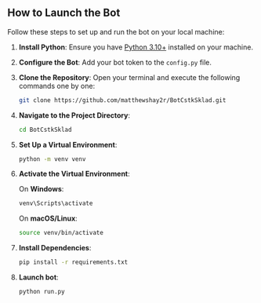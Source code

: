 ## How to Launch the Bot

Follow these steps to set up and run the bot on your local machine:

1) **Install Python**: Ensure you have [Python 3.10+](https://www.python.org/downloads/) installed on your machine.
   
2) **Configure the Bot**: Add your bot token to the `config.py` file.

3) **Clone the Repository**: Open your terminal and execute the following commands one by one:

    ```bash
    git clone https://github.com/matthewshay2r/BotCstkSklad.git
    ```

4) **Navigate to the Project Directory**:

    ```bash
    cd BotCstkSklad
    ```

5) **Set Up a Virtual Environment**:

    ```bash
    python -m venv venv
    ```

6) **Activate the Virtual Environment**:

    On **Windows**:
    ```bash
    venv\Scripts\activate
    ```

    On **macOS/Linux**:
    ```bash
    source venv/bin/activate
    ```

7) **Install Dependencies**:

    ```bash
    pip install -r requirements.txt
    ```

8) **Launch bot**:

    ```bash
    python run.py
    ```

